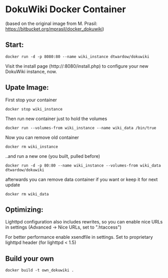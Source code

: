 DokuWiki Docker Container
=========================

(based on the original image from M. Prasil: https://bitbucket.org/mprasil/docker_dokuwiki)

Start:
------

	docker run -d -p 8080:80 --name wiki_instance dtwardow/dokuwiki 

Visit the install page (http://<host-ip>:8080/install.php) to configure your
new DokuWiki instance, now.

Upate Image:
------------

First stop your container

	docker stop wiki_instance

Then run new container just to hold the volumes

	docker run --volumes-from wiki_instance --name wiki_data /bin/true

Now you can remove old container

	docker rm wiki_instance

..and run a new one (you built, pulled before)

	docker run -d -p 80:80 --name wiki_instance --volumes-from wiki_data dtwardow/dokuwiki 

afterwards you can remove data container if you want or keep it for next update

	docker rm wiki_data

Optimizing:
-----------

Lighttpd configuration also includes rewrites, so you can enable 
nice URLs in settings (Advanced -> Nice URLs, set to ".htaccess")

For better performance enable xsendfile in settings.
Set to proprietary lighttpd header (for lighttpd < 1.5)

Build your own
--------------

	docker build -t own_dokuwiki .
